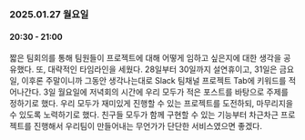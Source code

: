 ### 2025.01.27 월요일  
#### 20:30 - 21:00  


짧은 팀회의를 통해 팀원들이 프로젝트에 대해 어떻게 임하고 싶은지에 대한 생각을 공유했다.
또, 대략적인 타임라인을 세웠다.
28일부터 30일까지 설연휴이고, 31일은 금요일, 이후론 주말이니까 그동안 생각나는대로 Slack 팀채널 프로젝트 Tab에 키워드를 적어나간다.
3일 월요일에 저녁회의 시간에 우리 모두가 적은 포스트를 바탕으로 주제를 정하기로 했다.
우리 모두가 재미있게 진행할 수 있는 프로젝트를 도전하되, 마무리지을 수 있도록 노력하기로 했다.
친구들 모두가 함께 구현할 수 있는 기능부터 차근차근 프로젝트를 진행해서 우리팀이 만들어내는 무언가가 단단한 서비스였으면 좋겠다. 